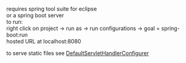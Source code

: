 requires spring tool suite for eclipse <br>
or a spring boot server <br>
to run: <br>
right click on project -> run as -> run configurations -> goal = spring-boot:run <br>
hosted URL at localhost:8080 <br>

to serve static files see
<a href="blog.codeleak.pl/2013/12/how-to-get-started-quickly-with-spring.html">DefaultServletHandlerConfigurer</a>